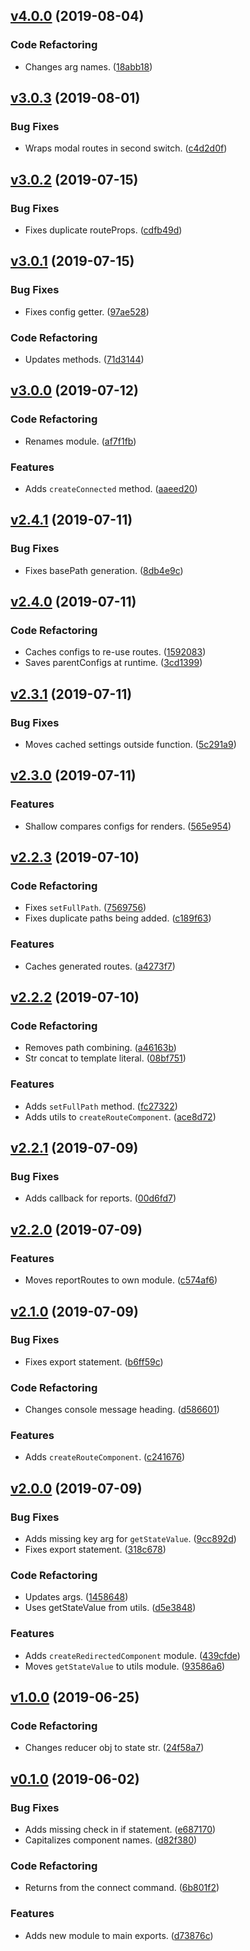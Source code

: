 <a name="v4.0.0"></a>
## [v4.0.0](https://github.com/alexseitsinger/react-router-components/compare/v3.0.3...v4.0.0) (2019-08-04)

### Code Refactoring
- Changes arg names. ([18abb18](https://github.com/alexseitsinger/react-router-components/commit/18abb1865502999f26004f7a060048108178c8a8))


<a name="v3.0.3"></a>
## [v3.0.3](https://github.com/alexseitsinger/react-router-components/compare/v3.0.2...v3.0.3) (2019-08-01)

### Bug Fixes
- Wraps modal routes in second switch. ([c4d2d0f](https://github.com/alexseitsinger/react-router-components/commit/c4d2d0fc53455bc733c37e336c521acaefe9f6c0))


<a name="v3.0.2"></a>
## [v3.0.2](https://github.com/alexseitsinger/react-router-components/compare/v3.0.1...v3.0.2) (2019-07-15)

### Bug Fixes
- Fixes duplicate routeProps. ([cdfb49d](https://github.com/alexseitsinger/react-router-components/commit/cdfb49d86e1ff02f6966f95d3c6b2ab4a6fcc9e4))


<a name="v3.0.1"></a>
## [v3.0.1](https://github.com/alexseitsinger/react-router-components/compare/v3.0.0...v3.0.1) (2019-07-15)

### Bug Fixes
- Fixes config getter. ([97ae528](https://github.com/alexseitsinger/react-router-components/commit/97ae5280db26b8cba37817fd45c0eb78c98f4239))

### Code Refactoring
- Updates methods. ([71d3144](https://github.com/alexseitsinger/react-router-components/commit/71d3144c8a4b0f963e82bf2945e93a970a7da5ec))


<a name="v3.0.0"></a>
## [v3.0.0](https://github.com/alexseitsinger/react-router-components/compare/v2.4.1...v3.0.0) (2019-07-12)

### Code Refactoring
- Renames module. ([af7f1fb](https://github.com/alexseitsinger/react-router-components/commit/af7f1fb1b60fc6b0200639d72297a413eb80fd48))

### Features
- Adds `createConnected` method. ([aaeed20](https://github.com/alexseitsinger/react-router-components/commit/aaeed201fd774da9d97ef44cf893d762b4a62112))


<a name="v2.4.1"></a>
## [v2.4.1](https://github.com/alexseitsinger/react-router-components/compare/v2.4.0...v2.4.1) (2019-07-11)

### Bug Fixes
- Fixes basePath generation. ([8db4e9c](https://github.com/alexseitsinger/react-router-components/commit/8db4e9c76fca381ec2a68d3f225c3919f632dd7d))


<a name="v2.4.0"></a>
## [v2.4.0](https://github.com/alexseitsinger/react-router-components/compare/v2.3.1...v2.4.0) (2019-07-11)

### Code Refactoring
- Caches configs to re-use routes. ([1592083](https://github.com/alexseitsinger/react-router-components/commit/1592083399ca31a0799fd0489e5334fdf911fdd7))
- Saves parentConfigs at runtime. ([3cd1399](https://github.com/alexseitsinger/react-router-components/commit/3cd1399116f183967766715972970ca9ee81dc2c))


<a name="v2.3.1"></a>
## [v2.3.1](https://github.com/alexseitsinger/react-router-components/compare/v2.3.0...v2.3.1) (2019-07-11)

### Bug Fixes
- Moves cached settings outside function. ([5c291a9](https://github.com/alexseitsinger/react-router-components/commit/5c291a98bd08b08627724f9ac88b571cbd8e6b5e))


<a name="v2.3.0"></a>
## [v2.3.0](https://github.com/alexseitsinger/react-router-components/compare/v2.2.3...v2.3.0) (2019-07-11)

### Features
- Shallow compares configs for renders. ([565e954](https://github.com/alexseitsinger/react-router-components/commit/565e95430f17cb65db7f5223a63bfd9567226f70))


<a name="v2.2.3"></a>
## [v2.2.3](https://github.com/alexseitsinger/react-router-components/compare/v2.2.2...v2.2.3) (2019-07-10)

### Code Refactoring
- Fixes `setFullPath`. ([7569756](https://github.com/alexseitsinger/react-router-components/commit/756975601952aa1e82b3dded414023c21cb7f0b5))
- Fixes duplicate paths being added. ([c189f63](https://github.com/alexseitsinger/react-router-components/commit/c189f63c766962b2dc774bce85d31247b493aeb1))

### Features
- Caches generated routes. ([a4273f7](https://github.com/alexseitsinger/react-router-components/commit/a4273f76f938fcda595ce14e8ed2b40df26f19a2))


<a name="v2.2.2"></a>
## [v2.2.2](https://github.com/alexseitsinger/react-router-components/compare/v2.2.1...v2.2.2) (2019-07-10)

### Code Refactoring
- Removes path combining. ([a46163b](https://github.com/alexseitsinger/react-router-components/commit/a46163b56e8ea07506b899668466eb3f023f7ceb))
- Str concat to template literal. ([08bf751](https://github.com/alexseitsinger/react-router-components/commit/08bf7515e89dc5f572216810d30af0bbaf2e5f46))

### Features
- Adds `setFullPath` method. ([fc27322](https://github.com/alexseitsinger/react-router-components/commit/fc273227ad9f0cc4bedb6988327828f204b920b5))
- Adds utils to `createRouteComponent`. ([ace8d72](https://github.com/alexseitsinger/react-router-components/commit/ace8d72889c613f87cce8b3c7aa76f10f187c311))


<a name="v2.2.1"></a>
## [v2.2.1](https://github.com/alexseitsinger/react-router-components/compare/v2.2.0...v2.2.1) (2019-07-09)

### Bug Fixes
- Adds callback for reports. ([00d6fd7](https://github.com/alexseitsinger/react-router-components/commit/00d6fd7a7fa1dbb728caa66472c399ec1c37b90e))


<a name="v2.2.0"></a>
## [v2.2.0](https://github.com/alexseitsinger/react-router-components/compare/v2.1.0...v2.2.0) (2019-07-09)

### Features
- Moves reportRoutes to own module. ([c574af6](https://github.com/alexseitsinger/react-router-components/commit/c574af688297c430108b5523edbb3fba6f11f5f3))


<a name="v2.1.0"></a>
## [v2.1.0](https://github.com/alexseitsinger/react-router-components/compare/v2.0.0...v2.1.0) (2019-07-09)

### Bug Fixes
- Fixes export statement. ([b6ff59c](https://github.com/alexseitsinger/react-router-components/commit/b6ff59ce36c97c316a65568a60edf58731540765))

### Code Refactoring
- Changes console message heading. ([d586601](https://github.com/alexseitsinger/react-router-components/commit/d586601b6cb313182bca03c5f4f8b48b74c1560a))

### Features
- Adds `createRouteComponent`. ([c241676](https://github.com/alexseitsinger/react-router-components/commit/c2416763cb194abc464d1c6740844c73d175d457))


<a name="v2.0.0"></a>
## [v2.0.0](https://github.com/alexseitsinger/react-router-components/compare/v1.0.0...v2.0.0) (2019-07-09)

### Bug Fixes
- Adds missing key arg for `getStateValue`. ([9cc892d](https://github.com/alexseitsinger/react-router-components/commit/9cc892d21f57b5a61ffeb55ae433af2fb4e813fc))
- Fixes export statement. ([318c678](https://github.com/alexseitsinger/react-router-components/commit/318c678d558368869a55d6e398f45dd2a5b7d63f))

### Code Refactoring
- Updates args. ([1458648](https://github.com/alexseitsinger/react-router-components/commit/1458648c78e1f45c54d488c40a0361a14ba0e095))
- Uses getStateValue from utils. ([d5e3848](https://github.com/alexseitsinger/react-router-components/commit/d5e3848a69a5f1c6d738bf8ea7854f92d00e8007))

### Features
- Adds `createRedirectedComponent` module. ([439cfde](https://github.com/alexseitsinger/react-router-components/commit/439cfdefbedbcdb42ca2828fd0198cab5126ca99))
- Moves `getStateValue` to utils module. ([93586a6](https://github.com/alexseitsinger/react-router-components/commit/93586a6c436e23461bf7a90e59ad56035f4d2623))


<a name="v1.0.0"></a>
## [v1.0.0](https://github.com/alexseitsinger/react-router-components/compare/v0.1.0...v1.0.0) (2019-06-25)

### Code Refactoring
- Changes reducer obj to state str. ([24f58a7](https://github.com/alexseitsinger/react-router-components/commit/24f58a77030a2f3b6f9988319c482be9441a58c2))


<a name="v0.1.0"></a>
## [v0.1.0](https://github.com/alexseitsinger/react-router-components/compare/fdf10e09c88d07d78d48ad8edc78e5f9a2b8c4c8...v0.1.0) (2019-06-02)

### Bug Fixes
- Adds missing check in if statement. ([e687170](https://github.com/alexseitsinger/react-router-components/commit/e6871700cddf4afa4fbc9701a00826648465a513))
- Capitalizes component names. ([d82f380](https://github.com/alexseitsinger/react-router-components/commit/d82f380eef51ec2766de8e5e5f8100300175f4c2))

### Code Refactoring
- Returns from the connect command. ([6b801f2](https://github.com/alexseitsinger/react-router-components/commit/6b801f2245ca68edbafdafcd5f396d1a42ca356f))

### Features
- Adds new module to main exports. ([d73876c](https://github.com/alexseitsinger/react-router-components/commit/d73876c11516351e00818cf480fbed6f6f0c784e))


